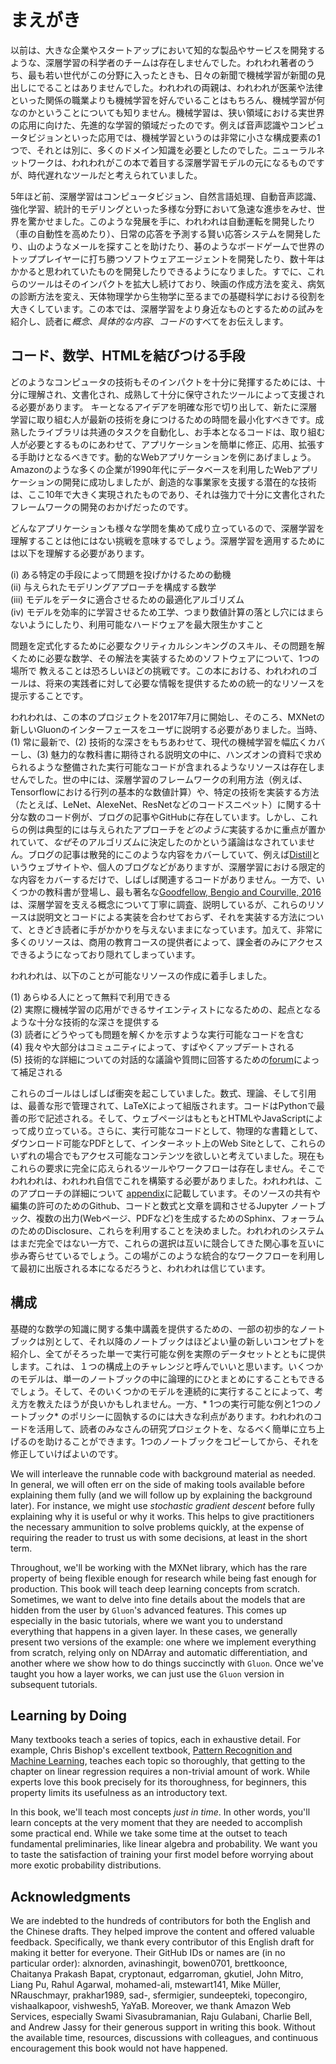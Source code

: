 # まえがき

以前は、大きな企業やスタートアップにおいて知的な製品やサービスを開発するような、深層学習の科学者のチームは存在しませんでした。われわれ著者のうち、最も若い世代がこの分野に入ったときも、日々の新聞で機械学習が新聞の見出しにでることはありませんでした。われわれの両親は、われわれが医薬や法律といった関係の職業よりも機械学習を好んでいることはもちろん、機械学習が何なのかということについても知りません。機械学習は、狭い領域における実世界の応用に向けた、先進的な学習的領域だったのです。例えば音声認識やコンピュータビジョンといった応用では、機械学習というのは非常に小さな構成要素の1つで、それとは別に、多くのドメイン知識を必要としたのでした。ニューラルネットワークは、われわれがこの本で着目する深層学習モデルの元になるものですが、時代遅れなツールだと考えられていました。

5年ほど前、深層学習はコンピュータビジョン、自然言語処理、自動音声認識、強化学習、統計的モデリングといった多様な分野において急速な進歩をみせ、世界を驚かせました。このような発展を手に、われわれは自動運転を開発したり（車の自動性を高めたり）、日常の応答を予測する賢い応答システムを開発したり、山のようなメールを探すことを助けたり、碁のようなボードゲームで世界のトッププレイヤーに打ち勝つソフトウェアエージェントを開発したり、数十年はかかると思われていたものを開発したりできるようになりました。すでに、これらのツールはそのインパクトを拡大し続けており、映画の作成方法を変え、病気の診断方法を変え、天体物理学から生物学に至るまでの基礎科学における役割を大きくしています。この本では、深層学習をより身近なものとするための試みを紹介し、読者に*概念*、*具体的な内容*、*コード*のすべてをお伝えします。


## コード、数学、HTMLを結びつける手段

どのようなコンピュータの技術もそのインパクトを十分に発揮するためには、十分に理解され、文書化され、成熟して十分に保守されたツールによって支援される必要があります。
キーとなるアイデアを明確な形で切り出して、新たに深層学習に取り組む人が最新の技術を身につけるための時間を最小化すべきです。成熟したライブラリは共通のタスクを自動化し、お手本となるコードは、取り組む人が必要とするものにあわせて、アプリケーションを簡単に修正、応用、拡張する手助けとなるべきです。動的なWebアプリケーションを例にあげましょう。
Amazonのような多くの企業が1990年代にデータベースを利用したWebアプリケーションの開発に成功しましたが、創造的な事業家を支援する潜在的な技術は、ここ10年で大きく実現されたものであり、それは強力で十分に文書化されたフレームワークの開発のおかげだったのです。

どんなアプリケーションも様々な学問を集めて成り立っているので、深層学習を理解することは他にはない挑戦を意味するでしょう。深層学習を適用するためには以下を理解する必要があります。

(i) ある特定の手段によって問題を投げかけるための動機  
(ii) 与えられたモデリングアプローチを構成する数学  
(iii) モデルをデータに適合させるための最適化アルゴリズム  
(iv) モデルを効率的に学習させるため工学、つまり数値計算の落とし穴にはまらないようにしたり、利用可能なハードウェアを最大限生かすこと

問題を定式化するために必要なクリティカルシンキングのスキル、その問題を解くために必要な数学、その解法を実装するためのソフトウェアについて、1つの場所で
教えることは恐ろしいほどの挑戦です。この本における、われわれのゴールは、将来の実践者に対して必要な情報を提供するための統一的なリソースを提示することです。

われわれは、この本のプロジェクトを2017年7月に開始し、そのころ、MXNetの新しいGluonのインターフェースをユーザに説明する必要がありました。当時、(1) 常に最新で、(2) 技術的な深さをもちあわせて、現代の機械学習を幅広くカバーし、(3) 魅力的な教科書に期待される説明文の中に、ハンズオンの資料で求められるような整備された実行可能なコードが含まれるようなリソースは存在しませんでした。世の中には、深層学習のフレームワークの利用方法（例えば、Tensorflowにおける行列の基本的な数値計算）や、特定の技術を実装する方法（たとえば、LeNet、AlexeNet、ResNetなどのコードスニペット）に関する十分な数のコード例が、ブログの記事やGitHubに存在しています。しかし、これらの例は典型的には与えられたアプローチを*どのように*実装するかに重点が置かれていて、*なぜ*そのアルゴリズムに決定したのかという議論はなされていません。ブログの記事は散発的にこのような内容をカバーしていて、例えば[Distill](http://distill.pub)というウェブサイトや、個人のブログなどがありますが、深層学習における限定的な内容をカバーするだけで、しばしば関連するコードがありません。一方で、いくつかの教科書が登場し、最も著名な[Goodfellow, Bengio and Courville, 2016](https://www.deeplearningbook.org/)は、深層学習を支える概念について丁寧に調査、説明しているが、これらのリソースは説明文とコードによる実装を合わせておらず、それを実装する方法について、ときどき読者に手がかかりを与えないままになっています。加えて、非常に多くのリソースは、商用の教育コースの提供者によって、課金者のみにアクセスできるようになっており隠れてしまっています。

われわれは、以下のことが可能なリソースの作成に着手しました。

(1) あらゆる人にとって無料で利用できる  
(2) 実際に機械学習の応用ができるサイエンティストになるための、起点となるような十分な技術的な深さを提供する  
(3) 読者にどうやっても問題を解くかを示すような実行可能なコードを含む  
(4) 我々や大部分はコミュニティによって、すばやくアップデートされる  
(5) 技術的な詳細についての対話的な議論や質問に回答するための[forum](http://discuss.mxnet.io)によって補足される  

これらのゴールはしばしば衝突を起こしていました。数式、理論、そして引用は、最善な形で管理されて、LaTeXによって組版されます。コードはPythonで最善の形で記述される。そして、ウェブページはもともとHTMLやJavaScriptによって成り立っている。さらに、実行可能なコードとして、物理的な書籍として、ダウンロード可能なPDFとして、インターネット上のWeb Siteとして、これらのいずれの場合でもアクセス可能なコンテンツを欲しいと考えていました。現在もこれらの要求に完全に応えられるツールやワークフローは存在しません。そこでわれわれは、われわれ自信でこれを構築する必要がありました。われわれは、このアプローチの詳細について [appendix](../chapter_appendix/how-to-contribute.md)に記載しています。そのソースの共有や編集の許可のためのGithub、コードと数式と文章を調和させるJupyter ノートブック、複数の出力(Webページ、PDFなど)を生成するためのSphinx、フォーラムのためのDisclosure、これらを利用することを決めました。われわれのシステムはまだ完全ではない一方で、これらの選択は互いに競合してきた関心事を互いに歩み寄らせているでしょう。この場がこのような統合的なワークフローを利用して最初に出版される本になるだろうと、われわれは信じています。

## 構成

基礎的な数学の知識に関する集中講義を提供するための、一部の初歩的なノートブックは別として、それ以降のノートブックはほどよい量の新しいコンセプトを紹介し、全てがそろった単一で実行可能な例を実際のデータセットとともに提供します。これは、１つの構成上のチャレンジと呼んでいいと思います。いくつかのモデルは、単一のノートブックの中に論理的にひとまとめにすることもできるでしょう。そして、そのいくつかのモデルを連続的に実行することによって、考え方を教えたほうが良いかもしれません。一方、* 1つの実行可能な例と1つのノートブック* のポリシーに固執するのには大きな利点があります。われわれのコードを活用して、読者のみなさんの研究プロジェクトを、なるべく簡単に立ち上げるのを助けることができます。1つのノートブックをコピーしてから、それを修正していけばよいのです。

We will interleave the runnable code with background material as needed.
In general, we will often err on the side of making tools
available before explaining them fully (and we will follow up by
explaining the background later).  For instance, we might use
*stochastic gradient descent* before fully explaining why it is useful
or why it works.  This helps to give practitioners the necessary
ammunition to solve problems quickly, at the expense of requiring the
reader to trust us with some decisions, at least in the short term.

Throughout, we'll be working with the MXNet library, which has the
rare property of being flexible enough for research while being fast
enough for production.  This book will teach deep learning concepts
from scratch.  Sometimes, we want to delve into fine details about the
models that are hidden from the user by ``Gluon``'s advanced features.
This comes up especially in the basic tutorials, where we want you to
understand everything that happens in a given layer.  In these cases,
we generally present two versions of the example: one where we
implement everything from scratch, relying only on NDArray and
automatic differentiation, and another where we show how to do things
succinctly with ``Gluon``.  Once we've taught you how a layer works,
we can just use the ``Gluon`` version in subsequent tutorials.

## Learning by Doing

Many textbooks teach a series of topics, each in exhaustive detail.
For example, Chris Bishop's excellent textbook,
[Pattern Recognition and Machine Learning](https://www.amazon.com/Pattern-Recognition-Learning-Information-Statistics/dp/0387310738),
teaches each topic so thoroughly, that getting to the chapter
on linear regression requires a non-trivial amount of work.
While experts love this book precisely for its thoroughness,
for beginners, this property limits its usefulness as an introductory text.

In this book, we'll teach most concepts *just in time*.
In other words, you'll learn concepts at the very moment
that they are needed to accomplish some practical end.
While we take some time at the outset to teach
fundamental preliminaries, like linear algebra and probability.
We want you to taste the satisfaction of training your first model
before worrying about more exotic probability distributions.


## Acknowledgments

We are indebted to the hundreds of contributors for both
the English and the Chinese drafts.
They helped improve the content and offered valuable feedback.
Specifically, we thank every contributor of this English draft for making it better for everyone.
Their GitHub IDs or names are (in no particular order): alxnorden, avinashingit, bowen0701, brettkoonce, Chaitanya Prakash Bapat, cryptonaut, edgarroman, gkutiel, John Mitro, Liang Pu, Rahul Agarwal, mohamed-ali, mstewart141, Mike Müller, NRauschmayr, prakhar1989, sad-, sfermigier, sundeepteki, topecongiro, vishaalkapoor, vishwesh5, YaYaB.
Moreover, we thank Amazon Web Services, especially Swami Sivasubramanian, Raju Gulabani, Charlie Bell, and Andrew Jassy for their generous support in writing this book.
Without the available time, resources, discussions with colleagues,
and continuous encouragement this book would not have happened.
